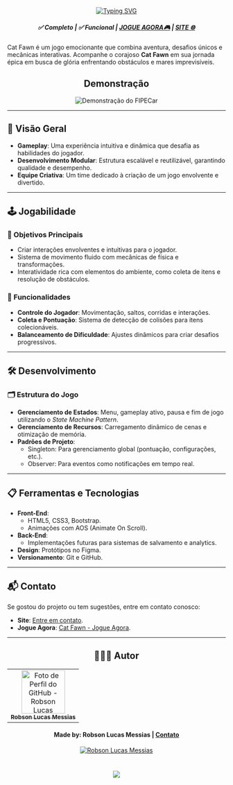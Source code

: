 <div align="center">
  <a href="https://git.io/typing-svg">
    <img src="https://readme-typing-svg.demolab.com?font=Silkscreen&size=20&duration=1500&pause=1000&center=true&vCenter=true&multiline=true&repeat=false&random=false&width=700&height=110&lines=SITE-Cat+Fawn " 
    alt="Typing SVG" />
  </a>
  
<h5 align="center"> 
  <b>✅ Completo</b> | <b>✅ Funcional </b> | <a href="https://test-game-azure.vercel.app">JOGUE AGORA🎮</a> | <a href="https://homepage-cat-fawn.vercel.app">SITE 🌐</a> 
</h5>
    
</div>

Cat Fawn é um jogo emocionante que combina aventura, desafios únicos e mecânicas interativas. Acompanhe o corajoso **Cat Fawn** em sua jornada épica em busca de glória enfrentando obstáculos e mares imprevisíveis.

<div align="center">
  
## Demonstração
  
  ![Demonstração do FIPECar](assets/video-cat_fawn)
</div>

---

## 🚀 Visão Geral

- **Gameplay**: Uma experiência intuitiva e dinâmica que desafia as habilidades do jogador.
- **Desenvolvimento Modular**: Estrutura escalável e reutilizável, garantindo qualidade e desempenho.
- **Equipe Criativa**: Um time dedicado à criação de um jogo envolvente e divertido.

---

## 🕹️ Jogabilidade

### 📌 Objetivos Principais
- Criar interações envolventes e intuitivas para o jogador.
- Sistema de movimento fluido com mecânicas de física e transformações.
- Interatividade rica com elementos do ambiente, como coleta de itens e resolução de obstáculos.

### 🌟 Funcionalidades
- **Controle do Jogador**: Movimentação, saltos, corridas e interações.
- **Coleta e Pontuação**: Sistema de detecção de colisões para itens colecionáveis.
- **Balanceamento de Dificuldade**: Ajustes dinâmicos para criar desafios progressivos.

---

## 🛠️ Desenvolvimento

### 🗂️ Estrutura do Jogo
- **Gerenciamento de Estados**: Menu, gameplay ativo, pausa e fim de jogo utilizando o *State Machine Pattern*.
- **Gerenciamento de Recursos**: Carregamento dinâmico de cenas e otimização de memória.
- **Padrões de Projeto**:
  - Singleton: Para gerenciamento global (pontuação, configurações, etc.).
  - Observer: Para eventos como notificações em tempo real.

---

## 📋 Ferramentas e Tecnologias

- **Front-End**: 
  - HTML5, CSS3, Bootstrap.
  - Animações com AOS (Animate On Scroll).
- **Back-End**:
  - Implementações futuras para sistemas de salvamento e analytics.
- **Design**: Protótipos no Figma.
- **Versionamento**: Git e GitHub.

---

## 📬 Contato

Se gostou do projeto ou tem sugestões, entre em contato conosco:

- **Site**: [Entre em contato](https://lucasmessias.vercel.app/).
- **Jogue Agora**: [Cat Fawn - Jogue Agora](https://test-game-azure.vercel.app).

---

<div align="center">

## 👩🏻‍💻 Autor <br>

<table>
  <tr>
    <td align="center">
      <a href="https://lucasmessias.vercel.app">
        <img src="https://avatars.githubusercontent.com/u/e?email=robsonlmds@hotmail.com&s=500" width="100px;" title="Autor Robson Lucas Messias" alt="Foto de Perfil do GitHub - Robson Lucas Messias"/><br>
        <sub>
          <b>Robson Lucas Messias</b>
        </sub>
      </a>
    </td>
  </tr>
</table>

</div>
 
<h4 align="center">
  Made by: Robson Lucas Messias | <a href="mailto:robsonlmds@hotmail.com">Contato</a>
</h4>

<p align="center">
  <a href="https://www.linkedin.com/in/r-lucas-messias/">
    <img alt="Robson Lucas Messias" src="https://img.shields.io/badge/LinkedIn-R.Lucas_Messias-0e76a8?style=flat&logoColor=white&logo=linkedin">
  </a>
</p>

<h1 align="center">
<img src="https://readme-typing-svg.herokuapp.com/?font=Silkscreen&size=35&center=true&vCenter=true&width=700&height=70&duration=5000&lines=Obrigado+pela+atenção!;" />
</h1>

